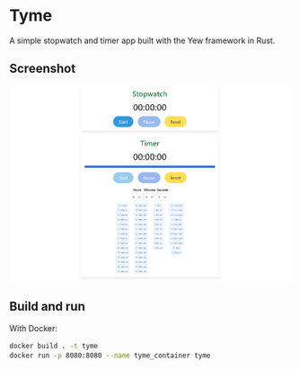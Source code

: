 # Tyme

A simple stopwatch and timer app built with the Yew framework in Rust.

## Screenshot

![Screenshot](tyme_screenshot.png)

## Build and run

With Docker:

```bash
docker build . -t tyme
docker run -p 8080:8080 --name tyme_container tyme
```
